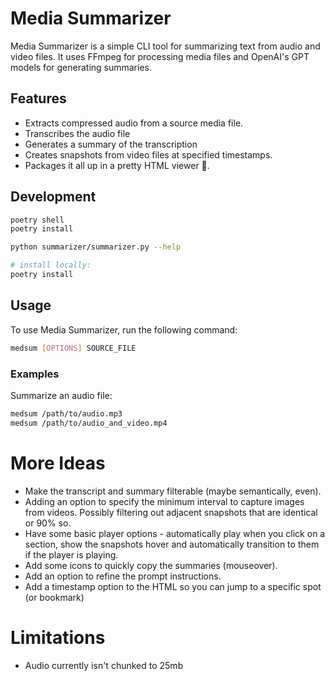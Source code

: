 # Media Summarizer

Media Summarizer is a simple CLI tool for summarizing text from audio and video files. It uses FFmpeg for processing media files and OpenAI's GPT models for generating summaries.

## Features

- Extracts compressed audio from a source media file.
- Transcribes the audio file
- Generates a summary of the transcription
- Creates snapshots from video files at specified timestamps.
- Packages it all up in a pretty HTML viewer 🌟.

## Development

```bash
poetry shell
poetry install

python summarizer/summarizer.py --help

# install locally:
poetry install
```

## Usage

To use Media Summarizer, run the following command:

```bash
medsum [OPTIONS] SOURCE_FILE
```

### Examples

Summarize an audio file:

```bash
medsum /path/to/audio.mp3
medsum /path/to/audio_and_video.mp4
```

# More Ideas

- Make the transcript and summary filterable (maybe semantically, even).
- Adding an option to specify the minimum interval to capture images from
    videos. Possibly filtering out adjacent snapshots that are identical or 90%
    so.
- Have some basic player options - automatically play when you click on a
    section, show the snapshots hover and automatically transition to them if the
    player is playing.
- Add some icons to quickly copy the summaries (mouseover).
- Add an option to refine the prompt instructions.
- Add a timestamp option to the HTML so you can jump to a specific spot (or bookmark)

# Limitations

- Audio currently isn't chunked to 25mb
